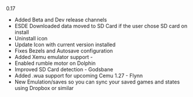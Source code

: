 0.17

- Added Beta and Dev release channels
- ESDE Downloaded data moved to SD Card if the user chose SD card on install
- Uninstall icon
- Update Icon with current version installed
- Fixes Bezels and Autosave configuration
- Added Xemu emulator support -
- Enabled rumble motor on Dolphin
- Improved SD Card detection - Godsbane
- Added .wua support for upcoming Cemu 1.27 - Flynn
- New Emulation/saves so you can sync your saved games and states using Dropbox or similar

